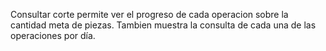 Consultar corte permite ver el progreso de cada operacion sobre la cantidad meta de piezas. Tambien muestra la consulta de cada una de las operaciones por día.